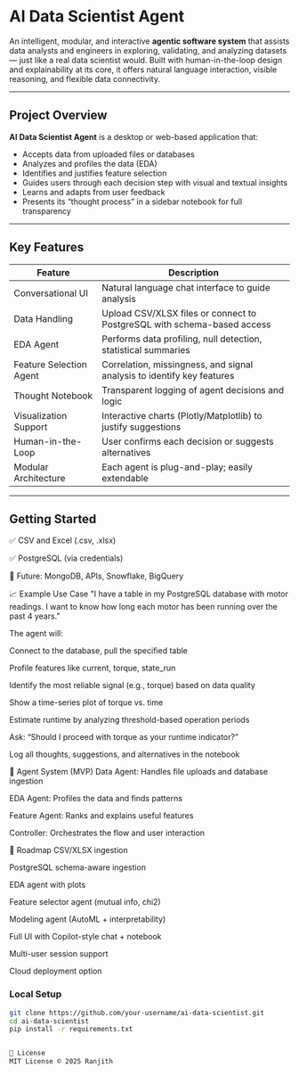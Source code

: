 # AI Data Scientist Agent

An intelligent, modular, and interactive **agentic software system** that assists data analysts and engineers in exploring, validating, and analyzing datasets — just like a real data scientist would. Built with human-in-the-loop design and explainability at its core, it offers natural language interaction, visible reasoning, and flexible data connectivity.

---

## Project Overview

**AI Data Scientist Agent** is a desktop or web-based application that:
- Accepts data from uploaded files or databases
- Analyzes and profiles the data (EDA)
- Identifies and justifies feature selection
- Guides users through each decision step with visual and textual insights
- Learns and adapts from user feedback
- Presents its “thought process” in a sidebar notebook for full transparency

---

## Key Features

| Feature                       | Description                                                                 |
|------------------------------|-----------------------------------------------------------------------------|
| Conversational UI             | Natural language chat interface to guide analysis                          |
| Data Handling                 | Upload CSV/XLSX files or connect to PostgreSQL with schema-based access     |
| EDA Agent                     | Performs data profiling, null detection, statistical summaries              |
| Feature Selection Agent       | Correlation, missingness, and signal analysis to identify key features      |
| Thought Notebook              | Transparent logging of agent decisions and logic                            |
| Visualization Support         | Interactive charts (Plotly/Matplotlib) to justify suggestions               |
| Human-in-the-Loop             | User confirms each decision or suggests alternatives                        |
| Modular Architecture          | Each agent is plug-and-play; easily extendable                              |

---

## Getting Started

✅ CSV and Excel (.csv, .xlsx)

✅ PostgreSQL (via credentials)

🧪 Future: MongoDB, APIs, Snowflake, BigQuery


📈 Example Use Case
"I have a table in my PostgreSQL database with motor readings. I want to know how long each motor has been running over the past 4 years."

The agent will:

Connect to the database, pull the specified table

Profile features like current, torque, state_run

Identify the most reliable signal (e.g., torque) based on data quality

Show a time-series plot of torque vs. time

Estimate runtime by analyzing threshold-based operation periods

Ask: “Should I proceed with torque as your runtime indicator?”

Log all thoughts, suggestions, and alternatives in the notebook


🧠 Agent System (MVP)
Data Agent: Handles file uploads and database ingestion

EDA Agent: Profiles the data and finds patterns

Feature Agent: Ranks and explains useful features

Controller: Orchestrates the flow and user interaction

🚧 Roadmap
 CSV/XLSX ingestion

 PostgreSQL schema-aware ingestion

 EDA agent with plots

 Feature selector agent (mutual info, chi2)

 Modeling agent (AutoML + interpretability)

 Full UI with Copilot-style chat + notebook

 Multi-user session support

 Cloud deployment option


### Local Setup

```bash
git clone https://github.com/your-username/ai-data-scientist.git
cd ai-data-scientist
pip install -r requirements.txt


📜 License
MIT License © 2025 Ranjith
